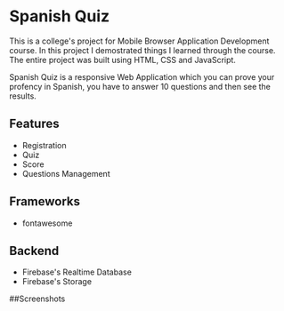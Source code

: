 # Spanish Quiz
This is a college's project for Mobile Browser Application Development course. In this project I demostrated things I learned through the course. The entire project was built using HTML, CSS and JavaScript.

Spanish Quiz is a responsive Web Application which you can prove your profency in Spanish, you have to answer 10 questions and then see the results.

## Features
* Registration
* Quiz
* Score
* Questions Management

## Frameworks
* fontawesome

## Backend
* Firebase's Realtime Database
* Firebase's Storage

##Screenshots
